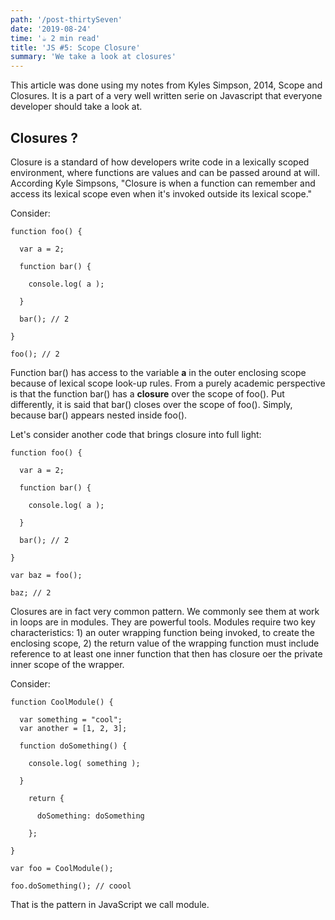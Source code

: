 ```yaml
---
path: '/post-thirtySeven'
date: '2019-08-24'
time: '☕️ 2 min read'
title: 'JS #5: Scope Closure'
summary: 'We take a look at closures'
---
```


This article was done using my notes from Kyles Simpson, 2014, Scope and Closures. It is a part of a very well written serie on Javascript that everyone developer should take a look at.

## Closures ?

Closure is a standard of how developers write code in a lexically scoped environment, where functions are values and can be passed around at will. According Kyle Simpsons, "Closure is when a function can remember and access its lexical scope even when it's invoked outside its lexical scope."

Consider:

```
function foo() {

  var a = 2;

  function bar() {

    console.log( a );

  }

  bar(); // 2

}

foo(); // 2

```

Function bar() has access to the variable **a** in the outer enclosing scope because of lexical scope look-up rules. From a purely academic perspective is that the function bar() has a **closure** over the scope of foo(). Put differently, it is said that bar() closes over the scope of foo(). Simply, because bar() appears nested inside foo().

Let's consider another code that brings closure into full light:

```
function foo() {

  var a = 2;

  function bar() {

    console.log( a );

  }

  bar(); // 2

}

var baz = foo();

baz; // 2

```

Closures are in fact very common pattern. We commonly see them at work in loops are in modules. They are powerful tools. Modules require two key characteristics: 1) an outer wrapping function being invoked, to create the enclosing scope, 2) the return value of the wrapping function must include reference to at least one inner function that then has closure oer the private inner scope of the wrapper.

Consider:

```
function CoolModule() {

  var something = "cool";
  var another = [1, 2, 3];

  function doSomething() {

    console.log( something );

  }

    return {

      doSomething: doSomething

    };

}

var foo = CoolModule();

foo.doSomething(); // coool

```

That is the pattern in JavaScript we call module.

